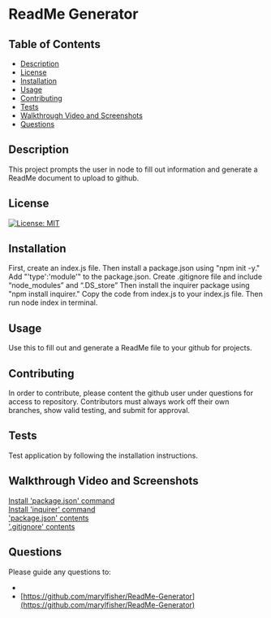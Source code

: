 # ReadMe Generator

## Table of Contents
- [Description](#description)
- [License](#license)
- [Installation](#installation)
- [Usage](#Usage)
- [Contributing](#contributing)
- [Tests](#tests)
- [Walkthrough Video and Screenshots](#walkthrough-video-and-screenshots)
- [Questions](#questions)

## Description 

This project prompts the user in node to fill out information and generate a ReadMe document to upload to github.

## License

[![License: MIT](https://img.shields.io/badge/License-MIT-yellow.svg)](https://opensource.org/licenses/MIT)

## Installation 

First, create an index.js file. Then install a package.json using "npm init -y." Add  "'type':'module'" to the package.json. Create .gitignore file and include “node_modules” and “.DS_store” Then install the inquirer package using "npm install inquirer." Copy the code from index.js to your index.js file. Then run node index in terminal.

## Usage 

Use this to fill out and generate a ReadMe file to your github for projects.

## Contributing

In order to contribute, please content the github user under questions for access to repository. Contributors must always work off their own branches, show valid testing, and submit for approval.

## Tests

Test application by following the installation instructions. 

## Walkthrough Video and Screenshots

[Install 'package.json' command](./assets/package-json-install.png)<br/>
[Install 'inquirer' command](./assets/inquirer-install.png)<br/>
['package.json' contents](./assets/packagejson-contents.png)<br/>
['.gitignore' contents](./assets/gitignore-contents.png)<br/>

## Questions

Please guide any questions to:

- 
- [https://github.com/marylfisher/ReadMe-Generator](https://github.com/marylfisher/ReadMe-Generator)

    